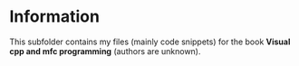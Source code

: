 # Information
This subfolder contains my files (mainly code snippets) for the book **Visual cpp and mfc programming** (authors are unknown).
